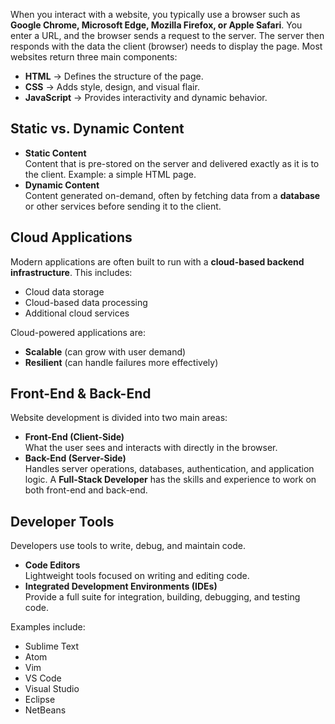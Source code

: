 When you interact with a website, you typically use a browser such as **Google Chrome, Microsoft Edge, Mozilla Firefox, or Apple Safari**.
You enter a URL, and the browser sends a request to the server. The server then responds with the data the client (browser) needs to display the page.
Most websites return three main components:
- **HTML** → Defines the structure of the page.
- **CSS** → Adds style, design, and visual flair.
- **JavaScript** → Provides interactivity and dynamic behavior.

## Static vs. Dynamic Content
- **Static Content**  
    Content that is pre-stored on the server and delivered exactly as it is to the client. Example: a simple HTML page.
- **Dynamic Content**  
    Content generated on-demand, often by fetching data from a **database** or other services before sending it to the client.

## Cloud Applications
Modern applications are often built to run with a **cloud-based backend infrastructure**. This includes:
- Cloud data storage
- Cloud-based data processing
- Additional cloud services

Cloud-powered applications are:
- **Scalable** (can grow with user demand)
- **Resilient** (can handle failures more effectively)

## Front-End & Back-End
Website development is divided into two main areas:
- **Front-End (Client-Side)**  
    What the user sees and interacts with directly in the browser.
- **Back-End (Server-Side)**  
    Handles server operations, databases, authentication, and application logic.
A **Full-Stack Developer** has the skills and experience to work on both front-end and back-end.

## Developer Tools
Developers use tools to write, debug, and maintain code.
- **Code Editors**  
    Lightweight tools focused on writing and editing code.
- **Integrated Development Environments (IDEs)**  
    Provide a full suite for integration, building, debugging, and testing code.

Examples include:
- Sublime Text
- Atom
- Vim
- VS Code
- Visual Studio
- Eclipse
- NetBeans

